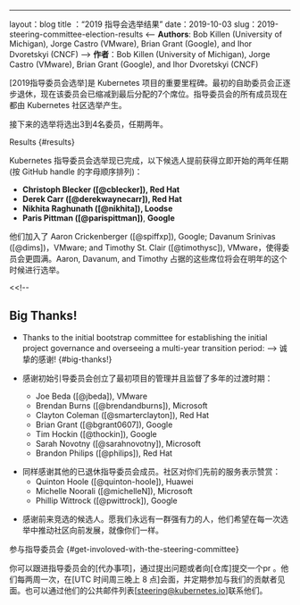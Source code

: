 <!--
---
layout: blog
title: "2019 Steering Committee Election Results"
date: 2019-10-03
slug: 2019-steering-committee-election-results
---
-->
---
layout：blog
title ：“2019 指导会选举结果”
date：2019-10-03
slug：2019-steering-committee-election-results
<--
**Authors**: Bob Killen (University of Michigan), Jorge Castro (VMware),
Brian Grant (Google), and Ihor Dvoretskyi (CNCF)
-->
**作者**：Bob Killen (University of Michigan), Jorge Castro (VMware),
Brian Grant (Google), and Ihor Dvoretskyi (CNCF)
<!--
The [2019 Steering Committee Election] is a landmark milestone for the
Kubernetes project. The initial bootstrap committee is graduating to emeritus
and the committee has now shrunk to its final allocation of seven seats. All
members of the Steering Committee are now fully elected by the Kubernetes
Community.
-->
[2019指导委员会选举]是 Kubernetes 项目的重要里程碑。最初的自助委员会正逐步退休，现在该委员会已缩减到最后分配的7个席位。指导委员会的所有成员现在都由 Kubernetes 社区选举产生。
<!--
Moving forward elections will elect either 3 or 4 people to the committee for
two-year terms.
-->
接下来的选举将选出3到4名委员，任期两年。
<!--
## **Results**

The Kubernetes Steering Committee Election is now complete and the following
candidates came ahead to secure two-year terms that start immediately
(in alphabetical order by GitHub handle):
-->
Results {#results}

Kubernetes 指导委员会选举现已完成，以下候选人提前获得立即开始的两年任期(按 GitHub handle 的字母顺序排列)：

* **Christoph Blecker ([@cblecker]), Red Hat**
* **Derek Carr ([@derekwaynecarr]), Red Hat**
* **Nikhita Raghunath ([@nikhita]), Loodse**
* **Paris Pittman ([@parispittman])**, **Google**
<!--
They join Aaron Crickenberger ([@spiffxp]), Google; Davanum Srinivas ([@dims]),
VMware; and Timothy St. Clair ([@timothysc]), VMware, to round out the committee.
The seats held by Aaron, Davanum, and Timothy will be up for election around
this time next year.
-->
他们加入了 Aaron Crickenberger ([@spiffxp]), Google; Davanum Srinivas ([@dims])，VMware; and Timothy St. Clair ([@timothysc]), VMware，使得委员会更圆满。Aaron, Davanum, and Timothy 占据的这些席位将会在明年的这个时候进行选举。

<<!--
## Big Thanks!

* Thanks to the initial bootstrap committee for establishing the initial
  project governance and overseeing a multi-year transition period:
-->
诚挚的感谢! {#big-thanks!}

* 感谢初始引导委员会创立了最初项目的管理并且监督了多年的过渡时期：
    * Joe Beda ([@jbeda]), VMware
    * Brendan Burns ([@brendandburns]), Microsoft
    * Clayton Coleman ([@smarterclayton]), Red Hat
    * Brian Grant ([@bgrant0607]), Google
    * Tim Hockin ([@thockin]), Google
    * Sarah Novotny ([@sarahnovotny]), Microsoft
    * Brandon Philips ([@philips]), Red Hat
<!--
* And also thanks to the other Emeritus Steering Committee Members. Your
  prior service is appreciated by the community:
-->
* 同样感谢其他的已退休指导委员会成员。社区对你们先前的服务表示赞赏：
    * Quinton Hoole ([@quinton-hoole]), Huawei
    * Michelle Noorali ([@michelleN]), Microsoft
    * Phillip Wittrock ([@pwittrock]), Google
<!--
* Thanks to the candidates that came forward to run for election. May we always
  have a strong set of people who want to push the community forward like yours
  in every election.
* Thanks to all 377 voters who cast a ballot.
* And last but not least…Thanks to Cornell University for hosting [CIVS]!
-->
* 感谢前来竞选的候选人。愿我们永远有一群强有力的人，他们希望在每一次选举中推动社区向前发展，就像你们一样。

<!--
## Get Involved with the Steering Committee

You can follow along with Steering Committee [backlog items] and weigh in by
filing an issue or creating a PR against their [repo]. They meet bi-weekly on
[Wednesdays at 8pm UTC] and regularly attend Meet Our Contributors.  They can
also be contacted at their public mailing list [steering@kubernetes.io].

Steering Committee Meetings:
-->
参与指导委员会 {#get-involoved-with-the-steering-committee}

你可以跟进指导委员会的[代办事项]，通过提出问题或者向[仓库]提交一个pr 。他们每两周一次，在[UTC 时间周三晚上 8 点]会面，并定期参加与我们的贡献者见面。也可以通过他们的公共邮件列表[steering@kubernetes.io]联系他们。
<!--
* [YouTube Playlist]
->>
* [YouTube 播放列表]

[2019指导委员会选举]: https://git.k8s.io/community/events/elections/2019

[@cblecker]: https://github.com/cblecker
[@derekwaynecarr]: https://github.com/derekwaynecarr
[@nikhita]: https://github.com/nikhita
[@parispittman]: https://github.com/parispittman
[@spiffxp]: https://github.com/spiffxp
[@dims]: https://github.com/dims
[@timothysc]: https://github.com/timothysc
[@jbeda]: https://github.com/jbeda
[@brendandburns]: https://github.com/brendandburns
[@smarterclayton]: https://github.com/smarterclayton
[@bgrant0607]: https://github.com/bgrant0607
[@thockin]: https://github.com/thockin
[@sarahnovotny]: https://github.com/sarahnovotny
[@philips]: https://github.com/philips
[@quinton-hoole]: https://github.com/quinton-hoole
[@michelleN]: https://github.com/michelleN
[@pwittrock]: https://github.com/pwittrock

[CIVS]: https://civs.cs.cornell.edu/
[待办事项]: https://github.com/kubernetes/steering/projects/1
[仓库]: https://github.com/kubernetes/steering
[UTC 时间周三晚上 8 点]: https://github.com/kubernetes/steering
[steering@kubernetes.io]: mailto:steering@kubernetes.io
[YouTube 播放列表]: https://www.youtube.com/playlist?list=PL69nYSiGNLP1yP1B_nd9-drjoxp0Q14qM
